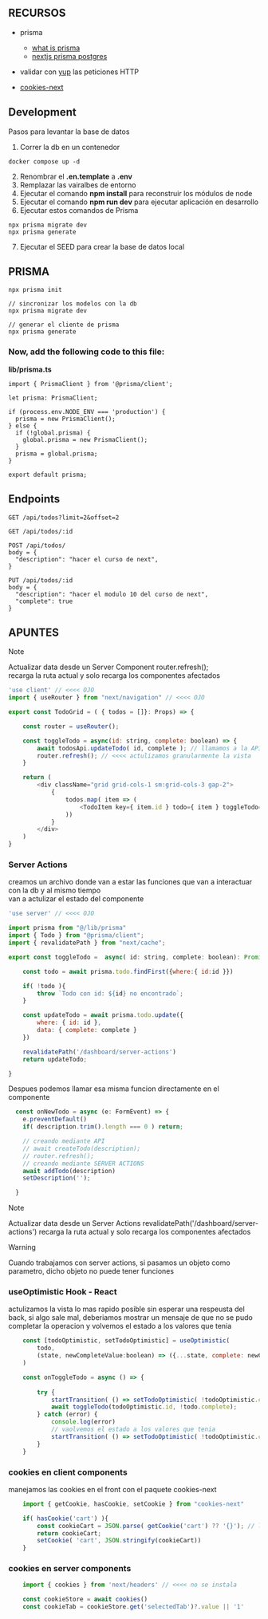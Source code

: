 
## RECURSOS 

- prisma
    - [what is prisma](https://www.prisma.io/docs/orm/overview/introduction/what-is-prisma)
    - [nextjs prisma postgres](https://vercel.com/guides/nextjs-prisma-postgres)
  
- validar con [yup](https://www.npmjs.com/package/yup) las peticiones HTTP

- [cookies-next](https://www.npmjs.com/package/cookies-next)

## Development

Pasos para levantar la base de datos 

1. Correr la db en un contenedor
```
docker compose up -d
```
2. Renombrar el __.en.template__ a __.env__
3. Remplazar las vairalbes de entorno 
4. Ejecutar el comando __npm install__ para reconstruir los módulos de node
5. Ejecutar el comando __npm run dev__ para ejecutar aplicación en desarrollo
6. Ejecutar estos comandos de Prisma

```
npx prisma migrate dev
npx prisma generate
```
7. Ejecutar el SEED para crear la base de datos local

## PRISMA
```
npx prisma init

// sincronizar los modelos con la db
npx prisma migrate dev

// generar el cliente de prisma
npx prisma generate
```

### Now, add the following code to this file: 
__lib/prisma.ts__
```
import { PrismaClient } from '@prisma/client';

let prisma: PrismaClient;

if (process.env.NODE_ENV === 'production') {
  prisma = new PrismaClient();
} else {
  if (!global.prisma) {
    global.prisma = new PrismaClient();
  }
  prisma = global.prisma;
}

export default prisma;
```

## Endpoints 
```
GET /api/todos?limit=2&offset=2

GET /api/todos/:id

POST /api/todos/
body = {
  "description": "hacer el curso de next",
}

PUT /api/todos/:id
body = {
  "description": "hacer el modulo 10 del curso de next",
  "complete": true
}

```
## APUNTES
> [!NOTE]  
> Actualizar data desde un Server Component 
> router.refresh();  
> recarga la ruta actual y solo recarga los componentes afectados
```javascript
'use client' // <<<< OJO
import { useRouter } from "next/navigation" // <<<< OJO

export const TodoGrid = ( { todos = []}: Props) => {

    const router = useRouter(); 

    const toggleTodo = async(id: string, complete: boolean) => {
        await todosApi.updateTodo( id, complete ); // llamamos a la API
        router.refresh(); // <<<< actulizamos granularmente la vista
    }

    return (
        <div className="grid grid-cols-1 sm:grid-cols-3 gap-2">
            {
                todos.map( item => (
                    <TodoItem key={ item.id } todo={ item } toggleTodo={toggleTodo}/>
                ))
            }
        </div>
    )
}
```

### Server Actions 
creamos un archivo donde van a estar las funciones que van a interactuar con la db y al mismo tiempo    
van a actulizar el estado del componente 
```javascript
'use server' // <<<< OJO

import prisma from "@/lib/prisma"
import { Todo } from "@prisma/client";
import { revalidatePath } from "next/cache";

export const toggleTodo =  async( id: string, complete: boolean): Promise<Todo>=>{

    const todo = await prisma.todo.findFirst({where:{ id:id }})

    if( !todo ){
        throw `Todo con id: ${id} no encontrado`;
    }

    const updateTodo = await prisma.todo.update({
        where: { id: id },
        data: { complete: complete }
    })

    revalidatePath('/dashboard/server-actions')
    return updateTodo;

}

```
Despues podemos llamar esa misma funcion directamente en el componente
```javascript
  const onNewTodo = async (e: FormEvent) => {
    e.preventDefault()
    if( description.trim().length === 0 ) return; 

    // creando mediante API
    // await createTodo(description);
    // router.refresh();
    // creando mediante SERVER ACTIONS
    await addTodo(description)
    setDescription('');

  }
```
> [!NOTE]  
> Actualizar data desde un Server Actions 
> revalidatePath('/dashboard/server-actions') 
> recarga la ruta actual y solo recarga los componentes afectados

> [!WARNING]  
> Cuando trabajamos con server actions, si pasamos un objeto como parametro, dicho objeto no puede tener funciones

### useOptimistic Hook - React 
actulizamos la vista lo mas rapido posible sin esperar una respeusta del back, si algo sale mal, deberiamos 
mostrar un mensaje de que no se pudo completar la operacion y volvemos el estado a los valores que tenia
```javascript
    const [todoOptimistic, setTodoOptimistic] = useOptimistic(
        todo,
        (state, newCompleteValue:boolean) => ({...state, complete: newCompleteValue})
    )

    const onToggleTodo = async () => {
        
        try {
            startTransition( () => setTodoOptimistic( !todoOptimistic.complete));
            await toggleTodo(todoOptimistic.id, !todo.complete);
        } catch (error) {
            console.log(error)
            // vaolvemos el estado a los valores que tenia
            startTransition( () => setTodoOptimistic( !todoOptimistic.complete));
        }
    }
```

### cookies en client components 
manejamos las cookies en el front con el paquete cookies-next
```javascript
    import { getCookie, hasCookie, setCookie } from "cookies-next"

    if( hasCookie('cart') ){
        const cookieCart = JSON.parse( getCookie('cart') ?? '{}'); // la validacion ?? '{}' es por TS 
        return cookieCart;
        setCookie( 'cart', JSON.stringify(cookieCart))
    }

```

### cookies en server components 
```javascript
    import { cookies } from 'next/headers' // <<<< no se instala

    const cookieStore = await cookies()
    const cookieTab = cookieStore.get('selectedTab')?.value || '1'

```